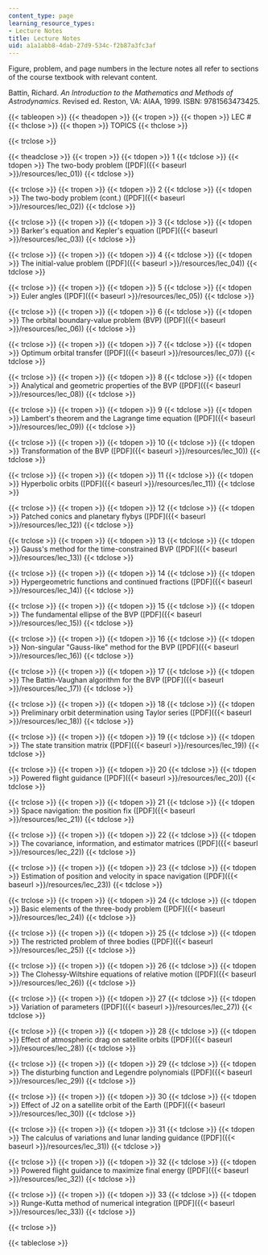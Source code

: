 ```yaml
---
content_type: page
learning_resource_types:
- Lecture Notes
title: Lecture Notes
uid: a1a1abb8-4dab-27d9-534c-f2b87a3fc3af
---
```


Figure, problem, and page numbers in the lecture notes all refer to sections of the course textbook with relevant content.

Battin, Richard. _An Introduction to the Mathematics and Methods of Astrodynamics_. Revised ed. Reston, VA: AIAA, 1999. ISBN: 9781563473425.

{{< tableopen >}}
{{< theadopen >}}
{{< tropen >}}
{{< thopen >}}
LEC #
{{< thclose >}}
{{< thopen >}}
TOPICS
{{< thclose >}}

{{< trclose >}}

{{< theadclose >}}
{{< tropen >}}
{{< tdopen >}}
1
{{< tdclose >}}
{{< tdopen >}}
The two-body problem ([PDF]({{< baseurl >}}/resources/lec_01))
{{< tdclose >}}

{{< trclose >}}
{{< tropen >}}
{{< tdopen >}}
2
{{< tdclose >}}
{{< tdopen >}}
The two-body problem (cont.) ([PDF]({{< baseurl >}}/resources/lec_02))
{{< tdclose >}}

{{< trclose >}}
{{< tropen >}}
{{< tdopen >}}
3
{{< tdclose >}}
{{< tdopen >}}
Barker's equation and Kepler's equation ([PDF]({{< baseurl >}}/resources/lec_03))
{{< tdclose >}}

{{< trclose >}}
{{< tropen >}}
{{< tdopen >}}
4
{{< tdclose >}}
{{< tdopen >}}
The initial-value problem ([PDF]({{< baseurl >}}/resources/lec_04))
{{< tdclose >}}

{{< trclose >}}
{{< tropen >}}
{{< tdopen >}}
5
{{< tdclose >}}
{{< tdopen >}}
Euler angles ([PDF]({{< baseurl >}}/resources/lec_05))
{{< tdclose >}}

{{< trclose >}}
{{< tropen >}}
{{< tdopen >}}
6
{{< tdclose >}}
{{< tdopen >}}
The orbital boundary-value problem (BVP) ([PDF]({{< baseurl >}}/resources/lec_06))
{{< tdclose >}}

{{< trclose >}}
{{< tropen >}}
{{< tdopen >}}
7
{{< tdclose >}}
{{< tdopen >}}
Optimum orbital transfer ([PDF]({{< baseurl >}}/resources/lec_07))
{{< tdclose >}}

{{< trclose >}}
{{< tropen >}}
{{< tdopen >}}
8
{{< tdclose >}}
{{< tdopen >}}
Analytical and geometric properties of the BVP ([PDF]({{< baseurl >}}/resources/lec_08))
{{< tdclose >}}

{{< trclose >}}
{{< tropen >}}
{{< tdopen >}}
9
{{< tdclose >}}
{{< tdopen >}}
Lambert's theorem and the Lagrange time equation ([PDF]({{< baseurl >}}/resources/lec_09))
{{< tdclose >}}

{{< trclose >}}
{{< tropen >}}
{{< tdopen >}}
10
{{< tdclose >}}
{{< tdopen >}}
Transformation of the BVP ([PDF]({{< baseurl >}}/resources/lec_10))
{{< tdclose >}}

{{< trclose >}}
{{< tropen >}}
{{< tdopen >}}
11
{{< tdclose >}}
{{< tdopen >}}
Hyperbolic orbits ([PDF]({{< baseurl >}}/resources/lec_11))
{{< tdclose >}}

{{< trclose >}}
{{< tropen >}}
{{< tdopen >}}
12
{{< tdclose >}}
{{< tdopen >}}
Patched conics and planetary flybys ([PDF]({{< baseurl >}}/resources/lec_12))
{{< tdclose >}}

{{< trclose >}}
{{< tropen >}}
{{< tdopen >}}
13
{{< tdclose >}}
{{< tdopen >}}
Gauss's method for the time-constrained BVP ([PDF]({{< baseurl >}}/resources/lec_13))
{{< tdclose >}}

{{< trclose >}}
{{< tropen >}}
{{< tdopen >}}
14
{{< tdclose >}}
{{< tdopen >}}
Hypergeometric functions and continued fractions ([PDF]({{< baseurl >}}/resources/lec_14))
{{< tdclose >}}

{{< trclose >}}
{{< tropen >}}
{{< tdopen >}}
15
{{< tdclose >}}
{{< tdopen >}}
The fundamental ellipse of the BVP ([PDF]({{< baseurl >}}/resources/lec_15))
{{< tdclose >}}

{{< trclose >}}
{{< tropen >}}
{{< tdopen >}}
16
{{< tdclose >}}
{{< tdopen >}}
Non-singular "Gauss-like" method for the BVP ([PDF]({{< baseurl >}}/resources/lec_16))
{{< tdclose >}}

{{< trclose >}}
{{< tropen >}}
{{< tdopen >}}
17
{{< tdclose >}}
{{< tdopen >}}
The Battin-Vaughan algorithm for the BVP ([PDF]({{< baseurl >}}/resources/lec_17))
{{< tdclose >}}

{{< trclose >}}
{{< tropen >}}
{{< tdopen >}}
18
{{< tdclose >}}
{{< tdopen >}}
Preliminary orbit determination using Taylor series ([PDF]({{< baseurl >}}/resources/lec_18))
{{< tdclose >}}

{{< trclose >}}
{{< tropen >}}
{{< tdopen >}}
19
{{< tdclose >}}
{{< tdopen >}}
The state transition matrix ([PDF]({{< baseurl >}}/resources/lec_19))
{{< tdclose >}}

{{< trclose >}}
{{< tropen >}}
{{< tdopen >}}
20
{{< tdclose >}}
{{< tdopen >}}
Powered flight guidance ([PDF]({{< baseurl >}}/resources/lec_20))
{{< tdclose >}}

{{< trclose >}}
{{< tropen >}}
{{< tdopen >}}
21
{{< tdclose >}}
{{< tdopen >}}
Space navigation: the position fix ([PDF]({{< baseurl >}}/resources/lec_21))
{{< tdclose >}}

{{< trclose >}}
{{< tropen >}}
{{< tdopen >}}
22
{{< tdclose >}}
{{< tdopen >}}
The covariance, information, and estimator matrices ([PDF]({{< baseurl >}}/resources/lec_22))
{{< tdclose >}}

{{< trclose >}}
{{< tropen >}}
{{< tdopen >}}
23
{{< tdclose >}}
{{< tdopen >}}
Estimation of position and velocity in space navigation ([PDF]({{< baseurl >}}/resources/lec_23))
{{< tdclose >}}

{{< trclose >}}
{{< tropen >}}
{{< tdopen >}}
24
{{< tdclose >}}
{{< tdopen >}}
Basic elements of the three-body problem ([PDF]({{< baseurl >}}/resources/lec_24))
{{< tdclose >}}

{{< trclose >}}
{{< tropen >}}
{{< tdopen >}}
25
{{< tdclose >}}
{{< tdopen >}}
The restricted problem of three bodies ([PDF]({{< baseurl >}}/resources/lec_25))
{{< tdclose >}}

{{< trclose >}}
{{< tropen >}}
{{< tdopen >}}
26
{{< tdclose >}}
{{< tdopen >}}
The Clohessy-Wiltshire equations of relative motion ([PDF]({{< baseurl >}}/resources/lec_26))
{{< tdclose >}}

{{< trclose >}}
{{< tropen >}}
{{< tdopen >}}
27
{{< tdclose >}}
{{< tdopen >}}
Variation of parameters ([PDF]({{< baseurl >}}/resources/lec_27))
{{< tdclose >}}

{{< trclose >}}
{{< tropen >}}
{{< tdopen >}}
28
{{< tdclose >}}
{{< tdopen >}}
Effect of atmospheric drag on satellite orbits ([PDF]({{< baseurl >}}/resources/lec_28))
{{< tdclose >}}

{{< trclose >}}
{{< tropen >}}
{{< tdopen >}}
29
{{< tdclose >}}
{{< tdopen >}}
The disturbing function and Legendre polynomials ([PDF]({{< baseurl >}}/resources/lec_29))
{{< tdclose >}}

{{< trclose >}}
{{< tropen >}}
{{< tdopen >}}
30
{{< tdclose >}}
{{< tdopen >}}
Effect of J2 on a satellite orbit of the Earth ([PDF]({{< baseurl >}}/resources/lec_30))
{{< tdclose >}}

{{< trclose >}}
{{< tropen >}}
{{< tdopen >}}
31
{{< tdclose >}}
{{< tdopen >}}
The calculus of variations and lunar landing guidance ([PDF]({{< baseurl >}}/resources/lec_31))
{{< tdclose >}}

{{< trclose >}}
{{< tropen >}}
{{< tdopen >}}
32
{{< tdclose >}}
{{< tdopen >}}
Powered flight guidance to maximize final energy ([PDF]({{< baseurl >}}/resources/lec_32))
{{< tdclose >}}

{{< trclose >}}
{{< tropen >}}
{{< tdopen >}}
33
{{< tdclose >}}
{{< tdopen >}}
Runge-Kutta method of numerical integration ([PDF]({{< baseurl >}}/resources/lec_33))
{{< tdclose >}}

{{< trclose >}}

{{< tableclose >}}